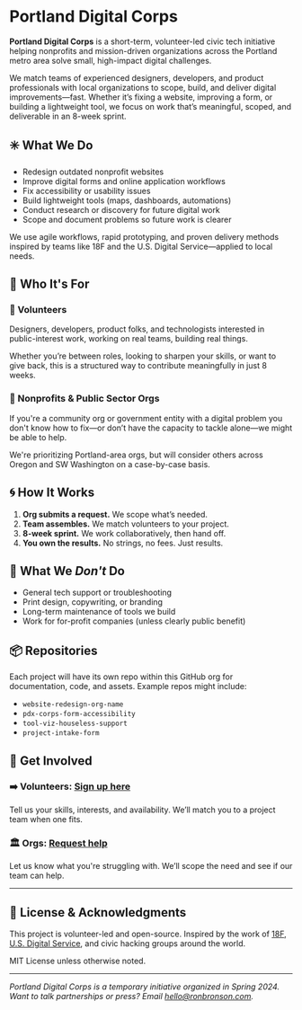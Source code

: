 # Portland Digital Corps

**Portland Digital Corps** is a short-term, volunteer-led civic tech initiative helping nonprofits and mission-driven organizations across the Portland metro area solve small, high-impact digital challenges.

We match teams of experienced designers, developers, and product professionals with local organizations to scope, build, and deliver digital improvements—fast. Whether it’s fixing a website, improving a form, or building a lightweight tool, we focus on work that’s meaningful, scoped, and deliverable in an 8-week sprint.

## ✳️ What We Do

- Redesign outdated nonprofit websites
- Improve digital forms and online application workflows
- Fix accessibility or usability issues
- Build lightweight tools (maps, dashboards, automations)
- Conduct research or discovery for future digital work
- Scope and document problems so future work is clearer

We use agile workflows, rapid prototyping, and proven delivery methods inspired by teams like 18F and the U.S. Digital Service—applied to local needs.

## 🎯 Who It's For

### 🧰 Volunteers
Designers, developers, product folks, and technologists interested in public-interest work, working on real teams, building real things.

Whether you’re between roles, looking to sharpen your skills, or want to give back, this is a structured way to contribute meaningfully in just 8 weeks.

### 🏢 Nonprofits & Public Sector Orgs
If you're a community org or government entity with a digital problem you don't know how to fix—or don’t have the capacity to tackle alone—we might be able to help.

We're prioritizing Portland-area orgs, but will consider others across Oregon and SW Washington on a case-by-case basis.

## 🌀 How It Works

1. **Org submits a request.** We scope what’s needed.
2. **Team assembles.** We match volunteers to your project.
3. **8-week sprint.** We work collaboratively, then hand off.
4. **You own the results.** No strings, no fees. Just results.

## 🚫 What We *Don't* Do

- General tech support or troubleshooting
- Print design, copywriting, or branding
- Long-term maintenance of tools we build
- Work for for-profit companies (unless clearly public benefit)

## 📦 Repositories

Each project will have its own repo within this GitHub org for documentation, code, and assets. Example repos might include:

- `website-redesign-org-name`
- `pdx-corps-form-accessibility`
- `tool-viz-houseless-support`
- `project-intake-form`

## 💬 Get Involved

### ➡️ Volunteers: [Sign up here](https://forms.gle/YOUR_VOLUNTEER_FORM)
Tell us your skills, interests, and availability. We’ll match you to a project team when one fits.

### 🏛 Orgs: [Request help](https://forms.gle/YOUR_ORG_FORM)
Let us know what you're struggling with. We’ll scope the need and see if our team can help.

---

## 🙌 License & Acknowledgments

This project is volunteer-led and open-source. Inspired by the work of [18F](https://18f.gsa.gov), [U.S. Digital Service](https://usds.gov), and civic hacking groups around the world.

MIT License unless otherwise noted.

---
*Portland Digital Corps is a temporary initiative organized in Spring 2024. Want to talk partnerships or press? Email [hello@ronbronson.com](mailto:hello@ronbronson.com).*
